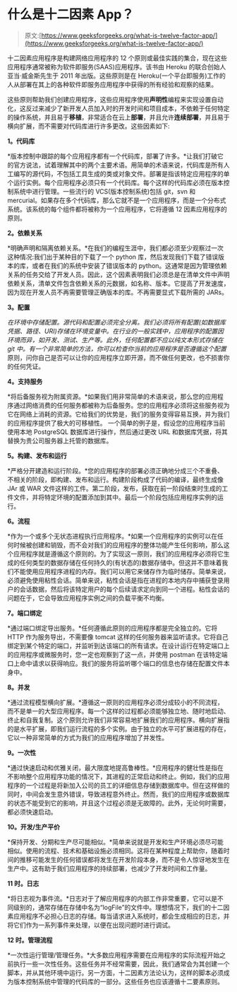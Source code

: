 # 什么是十二因素 App？

> 原文:[https://www.geeksforgeeks.org/what-is-twelve-factor-app/](https://www.geeksforgeeks.org/what-is-twelve-factor-app/)

十二因素应用程序是构建网络应用程序的 12 个原则或最佳实践的集合，现在这些应用程序通常被称为软件即服务(SAAS)应用程序。该书由 Heroku 的联合创始人亚当·威金斯先生于 2011 年出版。这些原则是在 Heroku(一个平台即服务)工作的人从部署在其上的各种软件即服务应用程序中获得的所有经验和观察的结果。

这些原则帮助我们创建应用程序，这些应用程序使用**声明性**编程来实现设置自动化，这反过来减少了新开发人员加入时的开发时间和项目成本，不依赖于任何特定的操作系统，并且易于**移植**，非常适合在云上**部署**，并且允许**连续部署**，并且易于横向扩展，而不需要对代码库进行许多更改。这些因素如下:

**1。代码库**

*版本控制中跟踪的每个应用程序都有一个代码库，部署了许多。*让我们打破它的官方说法，试着理解其中的两个主要术语。用简单的术语来说，代码库是所有人工编写的源代码，不包括工具生成的类或对象文件。部署是指该特定应用程序的单个运行实例。每个应用程序必须只有一个代码库。每个这样的代码库必须在版本控制系统中进行管理。一些流行的 VCS(版本控制系统)包括 git，svn 和 mercurial。如果存在多个代码库，那么它就不是一个应用程序，而是一个分布式系统。该系统的每个组件都将被称为一个应用程序，它将遵循 12 因素应用程序的原则。

**2。依赖关系**

*明确声明和隔离依赖关系。*在我们的编程生涯中，我们都必须至少观察过一次这种情况:我们出于某种目的下载了一个 python 库，然后发现我们下载了错误版本的库，或者在我们的系统中安装了错误版本的 python。这通常是因为管理依赖关系的任务交给了开发人员。因此，这个因素表明我们必须总是在清单文件中声明依赖关系，清单文件包含依赖关系的元数据，如名称、版本。它提高了开发速度，因为现在开发人员不再需要管理正确版本的库。不再需要显式下载所需的 JARs。

**3。配置**

*在环境中存储配置。*源代码和配置必须完全分离。我们必须将所有配置(如数据库凭据、路径、URI)存储在环境变量中。在行业的一般实践中，应用程序的配置因环境而异，如开发、测试、生产等。此外，任何配置都不应以纯文本形式存储在 git 中。有一个非常简单的方法，你可以检查你当前的应用程序是否遵循这个*配置*原则，问你自己是否可以让你的应用程序立即开源，而不做任何更改，也不损害你的任何凭证。

**4。支持服务**

*将后备服务视为附属资源。*如果我们用非常简单的术语来说，那么您的应用程序通过网络消费的任何服务都被称为后备服务。您的应用程序必须将这些服务视为它在网络上消耗的资源。它给我们的优势是，我们的服务变得容易互换，并为我们的应用程序提供了极大的可移植性。
一个简单的例子是，假设您的应用程序当前使用本地 PostgreSQL 数据库进行操作，然后通过更改 URL 和数据库凭据，将其替换为贵公司服务器上托管的数据库。

**5。构建、发布和运行**

*严格分开建造和运行阶段。*您的应用程序的部署必须正确地分成三个不重叠、不相关的阶段，即构建、发布和运行。构建阶段构成了代码的编译，最终生成像 JAr 或 WAR 文件这样的工件。第二阶段，发布，获取在前一阶段结束时生成的工件文件，并将特定环境的配置添加到其中。最后一个阶段包括应用程序实例的运行。

**6。流程**

*作为一个或多个无状态进程执行应用程序。*如果一个应用程序的实例可以在任何时候被创建和销毁，而不会对我们的应用程序的整体功能产生任何影响，那么这个应用程序就是遵循这个原则的。为了实现这一原则，我们的应用程序必须将它生成的任何类型的数据存储在任何持久的(有状态的)数据存储中。但这并不意味着我们不能使用应用程序进程的内存。我们可以用它来储存作为临时储存。简单来说，必须避免使用粘性会话。简单来说，粘性会话是指在进程的本地内存中捕获登录用户的会话数据，然后将该特定用户的每个后续请求定向到同一个进程。粘性会话的问题在于，它会导致应用程序实例之间的负载平衡不均衡。

**7。端口绑定**

*通过端口绑定导出服务。*任何遵循此原则的应用程序都是完全独立的。它将 HTTP 作为服务导出，不需要像 tomcat 这样的任何服务器来监听请求。它将自己绑定到某个特定的端口，并监听到达该端口的所有请求。在设计运行在特定端口上的应用程序或微服务时，您一定也观察到了这一点，并使用 postman 在该特定端口上命中请求以获得响应。我们的服务将监听哪个端口的信息也存储在配置文件本身中。

**8。并发**

*通过流程模型横向扩展。*遵循这一原则的应用程序必须分成较小的不同流程，而不是单一的大型应用程序。每一个这样的过程都必须能够独立地、随时地启动、终止和自我复制。这个原则允许我们非常容易地扩展我们的应用程序。横向扩展指的是水平扩展，即我们运行流程的多个实例。由于独立的水平可扩展进程的存在，它以一种非常简单的方式为我们的应用程序增加了并发性。

**9。一次性**

*通过快速启动和优雅关闭，最大限度地提高鲁棒性。*应用程序的健壮性是指在不影响整个应用程序功能的情况下，其进程的正常启动和终止。例如，我们的应用程序的一个过程是将新加入公司的员工的详细信息存储到数据库中。但在这样做的同时，中间会发生意外错误，导致进程意外终止。然而，我们的应用程序或数据库的状态不能受到它的影响，并且这个过程必须是无故障的。此外，无论何时需要，都必须快速启动。

**10。开发/生产平价**

*保持开发、分期和生产尽可能相似。*简单来说就是开发和生产环境必须尽可能相似。使用的流程、技术和基础设施必须相同。这将在某种程度上帮助你，随着时间的推移可能发生的任何错误都将发生在开发阶段本身，而不是令人惊讶地发生在生产中。这有助于我们应用程序的持续部署，也减少了开发时间和工作量。

**11 时。日志**

*将日志视为事件流。*日志对于了解应用程序的内部工作非常重要，它可以是不同级别的，通常存储在存储中名为“logFile”的文件中。理想情况下，我们的十二因素应用程序不必担心日志的存储。每当请求进入系统时，都会生成相应的日志，并将它们作为一系列事件来处理，以便在出现问题时进行调试。

**12 时。管理流程**

*一次性运行管理/管理任务。*大多数应用程序需要在应用程序的实际流程开始之前执行一些一次性任务。这些任务并不经常需要，因此，我们通常会为其创建一个脚本，并从其他环境中运行。另一方面，十二因素方法论认为，这样的脚本必须成为版本控制系统中管理的代码库的一部分。这些任务也应该遵循十二要素原则。